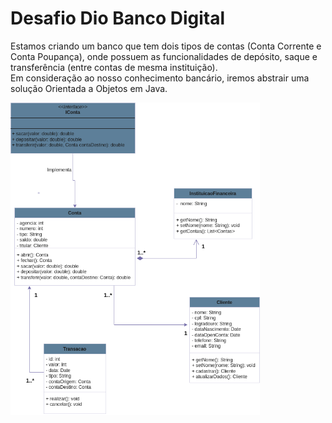 # Desafio Dio Banco Digital #
<p>
Estamos criando um banco que tem dois tipos de contas (Conta Corrente e Conta Poupança), onde possuem as funcionalidades de depósito, saque e transferência (entre contas de mesma instituição).<br>
Em consideração ao nosso conhecimento bancário, iremos abstrair uma solução Orientada a Objetos em Java.
</p>

 <img height="500px" src="DesafioBancodrawio2.png" />